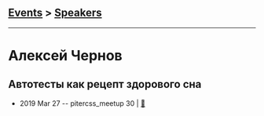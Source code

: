 ## [Events](../README.md) > [Speakers](../speakers.md)
---

# Алексей Чернов

## Автотесты как рецепт здорового сна
- 2019 Mar 27 -- pitercss_meetup 30  | [:notebook:](https://pitercss.ru/30/pres/auto-tests.pdf)  
